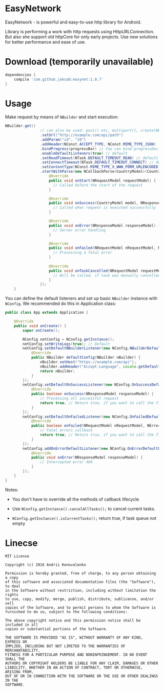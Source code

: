 # EasyNetwork

EasyNetwork - is powerful and easy-to-use http library for Android.

Library is performing a work with http requests using HttpURLConnection. But also she support old httpCore for only early projects. Use new solutions for better performance and ease of use.

# Download (temporarily unavailable)
  
```groovy
dependencies {
    compile 'com.github.jaksab:easynet:1.0.7'
}
```

# Usage

Make request by means of `NBuilder` and start execution: 


```java
NBuilder.get()
                // can also be used: post() etc, multipart(), create(NBuilder.GET) or setMethod(NBuilder.GET)
                .setUrl("http://example.com/api/path")
                .addParam("id", "10")
                .addHeader(NConst.ACCEPT_TYPE, NConst.MIME_TYPE_JSON)
                .bindProgress(progressBar) // You can bind progressDailog, progressView or other View, that will be show\hide automatically in request lifecycle
                .enableDefaultListeners(true) // default
                .setReadTimeout(NTask.DEFAULT_TIMEOUT_READ) // default
                .setConnectTimeout(NTask.DEFAULT_TIMEOUT_CONNECT) // default
                .setContentType(NConst.MIME_TYPE_X_WWW_FORM_URLENCODED) // default
                .startWithParse(new NCallbackParse<CountryModel>(CountryModel.class) {
                    @Override
                    public void onStart(NRequestModel requestModel) {
                      // Called before the start of the request
                    }

                    @Override
                    public void onSuccess(CountryModel model, NResponseModel responseModel) {
                      // Called when request is executed successfully
                    }

                    @Override
                    public void onError(NResponseModel responseModel) {
                      // Server error handling
                    }

                    @Override
                    public void onFailed(NRequestModel nRequestModel, NErrors error) {
                      // Processing a fatal error
                    }
                    
                    @Override
                    public void onTaskCancelled(NRequestModel requestModel, String tag) {
                      // Will be called, if task was manually cancelled 
                    }
                });
    }
```

You can define the default listeners and set up basic `NBuilder` instance with `NConfig`. We recommended do this in Application class:

```java
public class App extends Application {

    @Override
    public void onCreate() {
        super.onCreate();

        NConfig netConfig = NConfig.getInstance();
        netConfig.setWriteLogs(true); // Default
        netConfig.setDefaultNBuilderListener(new NConfig.NBuilderDefaultListener() {
            @Override
            public NBuilder defaultConfig(NBuilder nBuilder) {
                nBuilder.setHost("https://example.com/api");
                nBuilder.addHeader("Accept-Language", Locale.getDefault().toString());
                return nBuilder;
            }
        });
        netConfig.setDefaultOnSuccessListener(new NConfig.OnSuccessDefaultListener() {
            @Override
            public boolean onSuccess(NResponseModel responseModel) {
                // Processing all successful request
                return true; // Return true, if you want to call the final handler
            }
        });
        netConfig.setDefaultOnFailedListener(new NConfig.OnFailedDefaultListener() {
            @Override
            public boolean onFailed(NRequestModel nRequestModel, NErrors error) {
                // Fatal errors callback
                return true; // Return true, if you want to call the final handler
            }
        });
        netConfig.addOnErrorDefaultListener(new NConfig.OnErrorDefaultListenerWithCode(404) {
            @Override
            public void onError(NResponseModel responseModel) {
                // Intercepted error 404
            }
        });
    }
}
```
Notes:

- You don't have to override all the methods of callback lifecycle.

- Use `NConfig.getInstance().cancelAllTasks();` to cancel current tasks.

- `NConfig.getInstance().isCurrentTasks();` return true, if task queue not empty

# Linecse

```
MIT License

Copyright (c) 2016 Andrii Konovalenko

Permission is hereby granted, free of charge, to any person obtaining a copy
of this software and associated documentation files (the "Software"), to deal
in the Software without restriction, including without limitation the rights
to use, copy, modify, merge, publish, distribute, sublicense, and/or sell
copies of the Software, and to permit persons to whom the Software is
furnished to do so, subject to the following conditions:

The above copyright notice and this permission notice shall be included in all
copies or substantial portions of the Software.

THE SOFTWARE IS PROVIDED "AS IS", WITHOUT WARRANTY OF ANY KIND, EXPRESS OR
IMPLIED, INCLUDING BUT NOT LIMITED TO THE WARRANTIES OF MERCHANTABILITY,
FITNESS FOR A PARTICULAR PURPOSE AND NONINFRINGEMENT. IN NO EVENT SHALL THE
AUTHORS OR COPYRIGHT HOLDERS BE LIABLE FOR ANY CLAIM, DAMAGES OR OTHER
LIABILITY, WHETHER IN AN ACTION OF CONTRACT, TORT OR OTHERWISE, ARISING FROM,
OUT OF OR IN CONNECTION WITH THE SOFTWARE OR THE USE OR OTHER DEALINGS IN THE
SOFTWARE.
```
